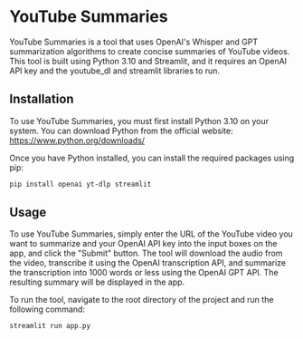 # YouTube Summaries

YouTube Summaries is a tool that uses OpenAI's Whisper and GPT summarization algorithms to create concise summaries of YouTube videos. This tool is built using Python 3.10 and Streamlit, and it requires an OpenAI API key and the youtube_dl and streamlit libraries to run.

## Installation

To use YouTube Summaries, you must first install Python 3.10 on your system. You can download Python from the official website: <https://www.python.org/downloads/>

Once you have Python installed, you can install the required packages using pip:

```sh
pip install openai yt-dlp streamlit
```

## Usage

To use YouTube Summaries, simply enter the URL of the YouTube video you want to summarize and your OpenAI API key into the input boxes on the app, and click the "Submit" button. The tool will download the audio from the video, transcribe it using the OpenAI transcription API, and summarize the transcription into 1000 words or less using the OpenAI GPT API. The resulting summary will be displayed in the app.

To run the tool, navigate to the root directory of the project and run the following command:

```sh
streamlit run app.py
```
